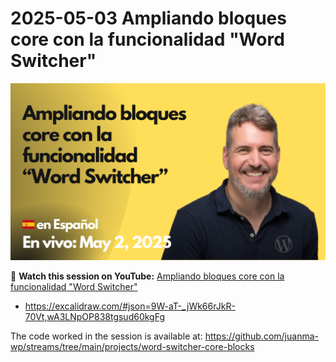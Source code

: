 # 2025-05-03 Ampliando bloques core con la funcionalidad "Word Switcher"

[![](./thumbnail.png)](https://www.youtube.com/live/si9qmVoQNe4?si=5Jnj90F9bhC0xA85)

🎥 **Watch this session on YouTube:** [Ampliando bloques core con la funcionalidad "Word Switcher"](https://www.youtube.com/live/si9qmVoQNe4?si=5Jnj90F9bhC0xA85)

- https://excalidraw.com/#json=9W-aT-_jWk66rJkR-70Vt,wA3LNpOP838tgsud60kgFg

The code worked in the session is available at:
https://github.com/juanma-wp/streams/tree/main/projects/word-switcher-core-blocks
